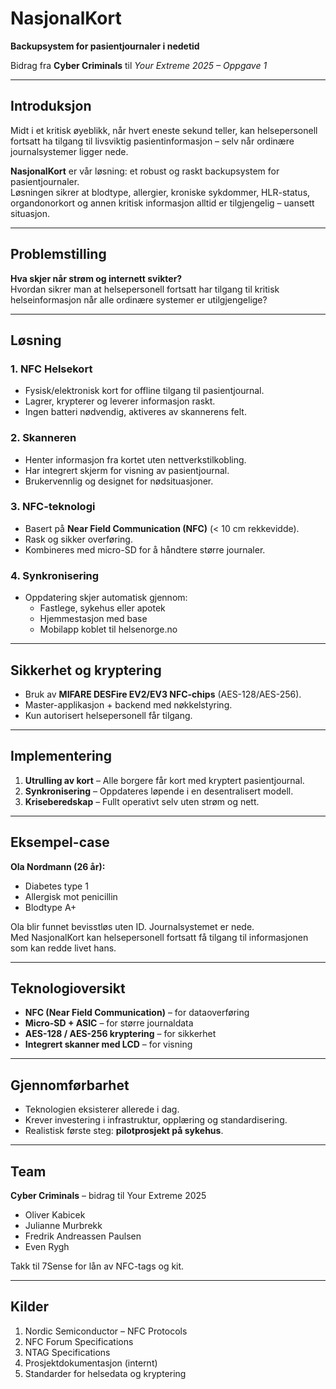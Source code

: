 # NasjonalKort  
**Backupsystem for pasientjournaler i nedetid**  

Bidrag fra **Cyber Criminals** til *Your Extreme 2025 – Oppgave 1*  

---

## Introduksjon  
Midt i et kritisk øyeblikk, når hvert eneste sekund teller, kan helsepersonell fortsatt ha tilgang til livsviktig pasientinformasjon – selv når ordinære journalsystemer ligger nede.  

**NasjonalKort** er vår løsning: et robust og raskt backupsystem for pasientjournaler.  
Løsningen sikrer at blodtype, allergier, kroniske sykdommer, HLR-status, organdonorkort og annen kritisk informasjon alltid er tilgjengelig – uansett situasjon.  

---

## Problemstilling  
**Hva skjer når strøm og internett svikter?**  
Hvordan sikrer man at helsepersonell fortsatt har tilgang til kritisk helseinformasjon når alle ordinære systemer er utilgjengelige?  

---

## Løsning  
### 1. NFC Helsekort  
- Fysisk/elektronisk kort for offline tilgang til pasientjournal.  
- Lagrer, krypterer og leverer informasjon raskt.  
- Ingen batteri nødvendig, aktiveres av skannerens felt.  

### 2. Skanneren  
- Henter informasjon fra kortet uten nettverkstilkobling.  
- Har integrert skjerm for visning av pasientjournal.  
- Brukervennlig og designet for nødsituasjoner.  

### 3. NFC-teknologi  
- Basert på **Near Field Communication (NFC)** (< 10 cm rekkevidde).  
- Rask og sikker overføring.  
- Kombineres med micro-SD for å håndtere større journaler.  

### 4. Synkronisering  
- Oppdatering skjer automatisk gjennom:  
  - Fastlege, sykehus eller apotek  
  - Hjemmestasjon med base  
  - Mobilapp koblet til helsenorge.no  

---

## Sikkerhet og kryptering  
- Bruk av **MIFARE DESFire EV2/EV3 NFC-chips** (AES-128/AES-256).  
- Master-applikasjon + backend med nøkkelstyring.  
- Kun autorisert helsepersonell får tilgang.  

---

## Implementering  
1. **Utrulling av kort** – Alle borgere får kort med kryptert pasientjournal.  
2. **Synkronisering** – Oppdateres løpende i en desentralisert modell.  
3. **Kriseberedskap** – Fullt operativt selv uten strøm og nett.  

---

## Eksempel-case  
**Ola Nordmann (26 år):**  
- Diabetes type 1  
- Allergisk mot penicillin  
- Blodtype A+  

Ola blir funnet bevisstløs uten ID. Journalsystemet er nede.  
Med NasjonalKort kan helsepersonell fortsatt få tilgang til informasjonen som kan redde livet hans.  

---

## Teknologioversikt  
- **NFC (Near Field Communication)** – for dataoverføring  
- **Micro-SD + ASIC** – for større journaldata  
- **AES-128 / AES-256 kryptering** – for sikkerhet  
- **Integrert skanner med LCD** – for visning  

---

## Gjennomførbarhet  
- Teknologien eksisterer allerede i dag.  
- Krever investering i infrastruktur, opplæring og standardisering.  
- Realistisk første steg: **pilotprosjekt på sykehus**.  

---

## Team  
**Cyber Criminals** – bidrag til Your Extreme 2025  

- Oliver Kabicek  
- Julianne Murbrekk  
- Fredrik Andreassen Paulsen  
- Even Rygh  

Takk til 7Sense for lån av NFC-tags og kit.  

---

## Kilder  
1. Nordic Semiconductor – NFC Protocols  
2. NFC Forum Specifications  
3. NTAG Specifications  
4. Prosjektdokumentasjon (internt)  
5. Standarder for helsedata og kryptering  
